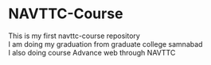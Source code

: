 # NAVTTC-Course
This is my first navttc-course repository <br>
I am doing my graduation from graduate college samnabad <br>
I also doing course Advance web through NAVTTC

